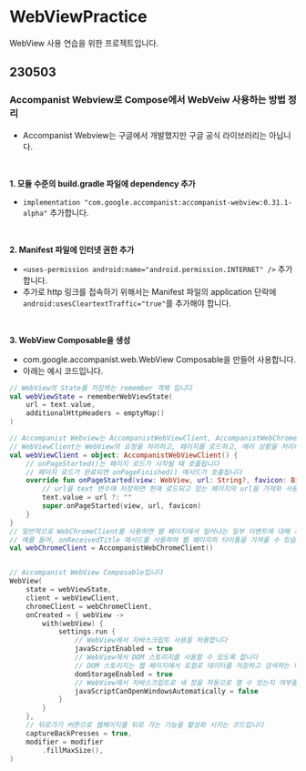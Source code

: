 # WebViewPractice
WebView 사용 연습을 위한 프로젝트입니다.
<br>

## 230503

### Accompanist Webview로 Compose에서 WebVeiw 사용하는 방법 정리
- Accompanist Webview는 구글에서 개발했지만 구글 공식 라이브러리는 아닙니다.
<br>

**1. 모듈 수준의 build.gradle 파일에 dependency 추가**
- `implementation "com.google.accompanist:accompanist-webview:0.31.1-alpha"` 추가합니다.
<br>

**2. Manifest 파일에 인터넷 권한 추가**
- `<uses-permission android:name="android.permission.INTERNET" />` 추가합니다.
- 추가로 http 링크를 접속하기 위해서는 Manifest 파일의 application 단락에 `android:usesCleartextTraffic="true"`를 추가해야 합니다.
<br>

**3. WebView Composable을 생성**
- com.google.accompanist.web.WebView Composable을 만들어 사용합니다.
- 아래는 예시 코드입니다.
``` kotlin
// WebView의 State를 저장하는 remember 객체 입니다
val webViewState = rememberWebViewState(
    url = text.value,
    additionalHttpHeaders = emptyMap()
)

// Accompanist Webview는 AccompanistWebViewClient, AccompanistWebChromeClient를 사용해야 합니다
// WebViewClient는 WebView의 요청을 처리하고, 페이지를 로드하고, 에러 상황을 처리하는 데 사용되는 클래스입니다
val webViewClient = object: AccompanistWebViewClient() {
    // onPageStarted()는 페이지 로드가 시작될 때 호출됩니다
    // 페이지 로드가 완료되면 onPageFinished() 메서드가 호출됩니다
    override fun onPageStarted(view: WebView, url: String?, favicon: Bitmap?) {
        // url을 text 변수에 저장하면 현재 로드되고 있는 페이지의 url을 가져와 사용할 수 있습니다
        text.value = url ?: ""
        super.onPageStarted(view, url, favicon)
    }
}
// 일반적으로 WebChromeClient를 사용하면 웹 페이지에서 일어나는 일부 이벤트에 대해 처리할 수 있습니다
// 예를 들어, onReceivedTitle 메서드를 사용하여 웹 페이지의 타이틀을 가져올 수 있습니다
val webChromeClient = AccompanistWebChromeClient()


// Accompanist WebView Composable입니다
WebView(
    state = webViewState,
    client = webViewClient,
    chromeClient = webChromeClient,
    onCreated = { webView ->
        with(webView) {
            settings.run {
                // WebView에서 자바스크립트 사용을 허용합니다
                javaScriptEnabled = true
                // WebView에서 DOM 스토리지를 사용할 수 있도록 합니다
                // DOM 스토리지는 웹 페이지에서 로컬로 데이터를 저장하고 검색하는 데 사용됩니다
                domStorageEnabled = true
                // WebView에서 자바스크립트로 새 창을 자동으로 열 수 있는지 여부를 결정합니다
                javaScriptCanOpenWindowsAutomatically = false
            }
        }
    },
    // 뒤로가기 버튼으로 웹페이지를 뒤로 가는 기능을 활성화 시키는 코드입니다
    captureBackPresses = true,
    modifier = modifier
        .fillMaxSize(),
)
```
